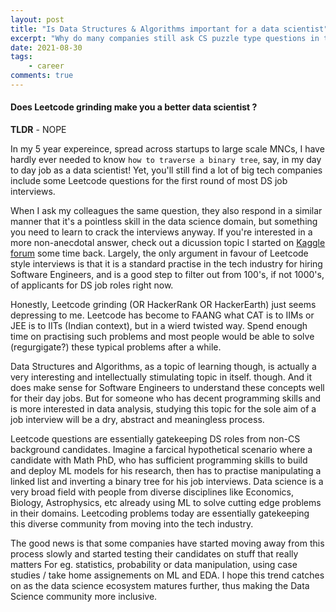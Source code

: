 ```yaml
---
layout: post
title: "Is Data Structures & Algorithms important for a data scientist"
excerpt: "Why do many companies still ask CS puzzle type questions in their coding round for DS roles"
date: 2021-08-30
tags:
    - career
comments: true
---
```


#### Does Leetcode grinding make you a better data scientist ?

**TLDR** - NOPE

In my 5 year expereince, spread across startups to large scale MNCs, I have hardly ever needed to know `how to traverse a binary tree`, say, in my day to day job as a data scientist! Yet, you'll still find a lot of big tech companies include some Leetcode questions for the first round of most DS job interviews.

When I ask my colleagues the same question, they also respond in a similar manner that it's a pointless skill in the data science domain, but something you need to learn to crack the interviews anyway. If you're interested in a more non-anecdotal answer, check out a dicussion topic I started on [Kaggle forum](https://www.kaggle.com/questions-and-answers/225859) some time back. Largely, the only argument in favour of Leetcode style interviews is that it is a standard practise in the tech industry for hiring Software Engineers, and is a good step to filter out from 100's, if not 1000's, of applicants for DS job roles right now.


Honestly, Leetcode grinding (OR HackerRank OR HackerEarth) just seems depressing to me. Leetcode has become to FAANG what CAT is to IIMs or JEE is to IITs (Indian context), but in a wierd twisted way. Spend enough time on practising such problems and most people would be able to solve (regurgigate?) these typical problems after a while. 

Data Structures and Algorithms, as a topic of learning though, is actually a very interesting and intellectually stimulating topic in itself. though. And it does make sense for Software Engineers to understand these concepts well for their day jobs. But for someone who has decent programming skills and is more interested in data analysis, studying this topic for the sole aim of a job interview will be a  dry, abstract and meaningless process.

Leetcode questions are essentially gatekeeping DS roles from non-CS background candidates. Imagine a farcical hypothetical scenario where a candidate with Math PhD, who has sufficient programming skills to build and deploy ML models for his research, then has to practise manipulating a linked list and inverting a binary tree for his job interviews. Data science is a very broad field with people from diverse disciplines like Economics, Biology, Astrophysics, etc already using ML to solve cutting edge problems in their domains. Leetcoding problems today are essentially gatekeeping this diverse community from moving into the tech industry.

The good news is that some companies have started moving away from this process slowly and started testing their candidates on stuff that really matters For eg. statistics, probability or data manipulation,  using case studies / take home assignements on ML and EDA. I hope this trend catches on as the data science ecosystem matures further, thus making the Data Science community more inclusive.



